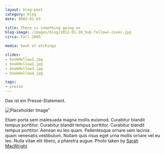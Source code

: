 ```yaml
---
layout: blog-post
category: blog
date: 0002-01-03

title: There is something going on
blog-image: /images/blog/2012-01-28_hub-fellows-cover.jpg
circa: Fall 2005

media: book of etchings

slides:
- bookHollow1.jpg
- bookHollow2.jpg
- bookHollow3.jpg
- bookHollow4.jpg

tags:
- presse
---
```

Das ist ein Presse-Statement.

![Placeholder Image"][2]

Etiam porta sem malesuada magna mollis euismod. Curabitur blandit tempus porttitor. Curabitur blandit tempus porttitor. Curabitur blandit tempus porttitor. Aenean eu leo quam. Pellentesque ornare sem lacinia quam venenatis vestibulum. Nullam quis risus eget urna mollis ornare vel eu leo. Nulla vitae elit libero, a pharetra augue. Photo taken by [Sarah MacWright][1]

[1]: http://sarahmacwright.com
[2]: http://placehold.it/452x150 "Placeholder Image"

